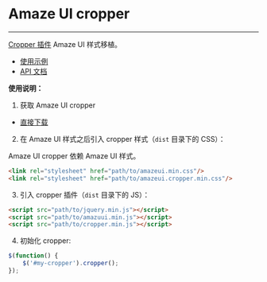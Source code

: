 # Amaze UI cropper
---

[Cropper 插件](https://github.com/stevenyuysy/Cropper) Amaze UI 样式移植。

- [使用示例](https://stevenyuysy.github.io/Cropper/)
- [API 文档](https://github.com/fengyuanchen/cropper)

**使用说明：**

1. 获取 Amaze UI cropper

  - [直接下载](https://github.com/StevenYuysy/Cropper/archive/master.zip)

2. 在 Amaze UI 样式之后引入 cropper 样式（`dist` 目录下的 CSS）：

  Amaze UI cropper 依赖 Amaze UI 样式。

  ```html
  <link rel="stylesheet" href="path/to/amazeui.min.css"/>
  <link rel="stylesheet" href="path/to/amazeui.cropper.min.css"/>
  ```

3. 引入 cropper 插件（`dist` 目录下的 JS）：

  ```html
  <script src="path/to/jquery.min.js"></script>
  <script src="path/to/amazuui.min.js"></script>
  <script src="path/to/cropper.min.js"></script>
  ```

4. 初始化 cropper:

  ```js
  $(function() {
      $('#my-cropper').cropper();
  });
  ```
